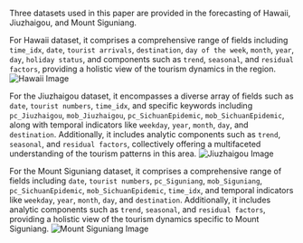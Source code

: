 Three datasets used in this paper are provided in the forecasting of Hawaii, Jiuzhaigou, and Mount Siguniang. 

For Hawaii dataset, it comprises a comprehensive range of fields including `time_idx`, `date`, `tourist arrivals`, `destination`, `day of the week`, `month`, `year`, `day`, `holiday status`, and components such as `trend`, `seasonal`, and `residual factors`, providing a holistic view of the tourism dynamics in the region.
![Hawaii Image](https://github.com/CenterforBigData/TPE-RobustSTL-TFT/blob/main/Datasets/pic/Hawaii.png)

For the Jiuzhaigou dataset, it encompasses a diverse array of fields such as `date`, `tourist numbers`, `time_idx`, and specific keywords including `pc_Jiuzhaigou`, `mob_Jiuzhaigou`, `pc_SichuanEpidemic`, `mob_SichuanEpidemic`, along with temporal indicators like `weekday`, `year`, `month`, `day`, and `destination`. Additionally, it includes analytic components such as `trend`, `seasonal`, and `residual factors`, collectively offering a multifaceted understanding of the tourism patterns in this area.
![Jiuzhaigou Image](https://github.com/CenterforBigData/TPE-RobustSTL-TFT/blob/main/Datasets/pic/Jiuzhaigou.png)

For the Mount Siguniang dataset, it comprises a comprehensive range of fields including `date`, `tourist numbers`, `pc_Siguniang`, `mob_Siguniang`, `pc_SichuanEpidemic`, `mob_SichuanEpidemic`, `time_idx`, and temporal indicators like `weekday`, `year`, `month`, `day`, and `destination`. Additionally, it includes analytic components such as `trend`, `seasonal`, and `residual factors`, providing a holistic view of the tourism dynamics specific to Mount Siguniang.
![Mount Siguniang Image](https://github.com/CenterforBigData/TPE-RobustSTL-TFT/blob/main/Datasets/pic/Mount_Siguniang.png)

